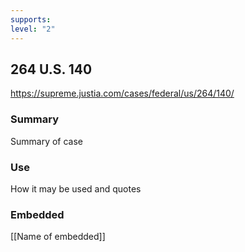 ```yaml
---
supports: 
level: "2"
---
```

## 264 U.S. 140

https://supreme.justia.com/cases/federal/us/264/140/

### Summary

Summary of case

### Use

How it may be used and quotes

### Embedded

[[Name of embedded]]